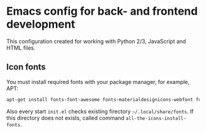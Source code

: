 # Emacs config for back- and frontend development

This configuration created for working with Python 2/3, JavaScript and HTML files.

## Icon fonts

You must install required fonts with your package manager, for example, APT:

```bash
apt-get install fonts-font-awesome fonts-materialdesignicons-webfont fonts-octicons
```

Also every start `init.el` checks existing firectory `~/.local/share/fonts`. If this directory does not exists, called command `all-the-icons-install-fonts`.
